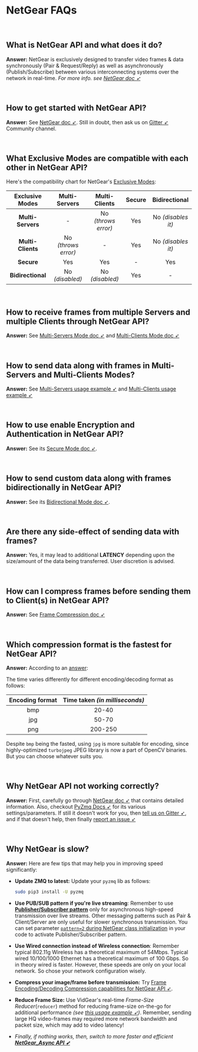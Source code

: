 <!--
===============================================
vidgear library source-code is deployed under the Apache 2.0 License:

Copyright (c) 2019-2020 Abhishek Thakur(@abhiTronix) <abhi.una12@gmail.com>

Licensed under the Apache License, Version 2.0 (the "License");
you may not use this file except in compliance with the License.
You may obtain a copy of the License at

   http://www.apache.org/licenses/LICENSE-2.0

Unless required by applicable law or agreed to in writing, software
distributed under the License is distributed on an "AS IS" BASIS,
WITHOUT WARRANTIES OR CONDITIONS OF ANY KIND, either express or implied.
See the License for the specific language governing permissions and
limitations under the License.
===============================================
-->

# NetGear FAQs

&nbsp;

## What is NetGear API and what does it do?

**Answer:** NetGear is exclusively designed to transfer video frames & data synchronously (Pair & Request/Reply) as well as asynchronously (Publish/Subscribe) between various interconnecting systems over the network in real-time. _For more info. see [NetGear doc ➶](/gears/netgear/overview/)_

&nbsp;

## How to get started with NetGear API?

**Answer:** See [NetGear doc ➶](/gears/netgear/overview/). Still in doubt, then ask us on [Gitter ➶](https://gitter.im/vidgear/community) Community channel.

&nbsp;

## What Exclusive Modes are compatible with each other in NetGear API?

Here's the compatibility chart for NetGear's [Exclusive Modes](/gears/netgear/overview/#exclusive-modes):


| Exclusive Modes | Multi-Servers | Multi-Clients | Secure | Bidirectional |
| :-------------: | :-----------: | :-----------: | :----: | :-----------: |
| **Multi-Servers** | - | No _(throws error)_ | Yes | No _(disables it)_ |
| **Multi-Clients** |  No _(throws error)_ | - | Yes | No _(disables it)_ |
| **Secure** | Yes | Yes | - | Yes |
| **Bidirectional** | No _(disabled)_ | No _(disabled)_ | Yes | - |

&nbsp;

## How to receive frames from multiple Servers and multiple Clients through NetGear API?

**Answer:** See [Multi-Servers Mode doc ➶](/gears/netgear/advanced/multi_server/) and [Multi-Clients Mode doc ➶](/gears/netgear/advanced/multi_client/)

&nbsp;

## How to send data along with frames in Multi-Servers and Multi-Clients Modes?

**Answer:** See [Multi-Servers usage example ➶](/gears/netgear/advanced/multi_server/#using-multi-servers-mode-with-custom-data-transfer) and [Multi-Clients usage example ➶](/gears/netgear/advanced/multi_client/#using-multi-clients-mode-with-custom-data-transfer)

&nbsp;

## How to use enable Encryption and Authentication in NetGear API?

**Answer:** See its [Secure Mode doc ➶](/gears/netgear/advanced/secure_mode/).

&nbsp;

## How to send custom data along with frames bidirectionally in NetGear API?

**Answer:** See its [Bidirectional Mode doc ➶](/gears/netgear/advanced/bidirectional_mode/).

&nbsp;

## Are there any side-effect of sending data with frames?

**Answer:** Yes, it may lead to additional **LATENCY** depending upon the size/amount of the data being transferred. User discretion is advised.

&nbsp;


## How can I compress frames before sending them to Client(s) in NetGear API?

**Answer:** See [Frame Compression doc ➶](/gears/netgear/advanced/compression/)

&nbsp;

## Which compression format is the fastest for NetGear API?

**Answer:** According to an [answer](https://answers.opencv.org/question/207286/why-imencode-taking-so-long/?answer=211496#post-id-211496):

The time varies differently for different encoding/decoding format as follows:

| Encoding format | Time taken _(in milliseconds)_ |
| :---------: | :-------: |
| bmp | 20-40 |
| jpg | 50-70 |
| png | 200-250 | 

Despite `bmp` being the fasted, using `jpg` is more suitable for encoding, since highly-optimized `turbojpeg` JPEG library is now a part of OpenCV binaries. But you can choose whatever suits you.

&nbsp;

## Why NetGear API not working correctly?

**Answer:** First, carefully go through [NetGear doc ➶](/gears/netgear/overview/) that contains detailed information. Also, checkout [PyZmq Docs ➶](https://zeromq.github.io/pyzmq/) for its various settings/parameters. If still it doesn't work for you, then [tell us on Gitter ➶](https://github.com/abhiTronix/vidgear/blob/testing/contributing.md#reporting-an-issue), and if that doesn't help, then finally [report an issue ➶](/contribution/issue/)

&nbsp;

## Why NetGear is slow?

**Answer:** Here are few tips that may help you in improving speed significantly:

* **Update ZMQ to latest:** Update your `pyzmq` lib as follows:

    ```sh
    sudo pip3 install -U pyzmq
    ``` 

* **Use PUB/SUB pattern if you're live streaming**: Remember to use [**Publisher/Subscriber pattern**](https://learning-0mq-with-pyzmq.readthedocs.io/en/latest/pyzmq/patterns/pubsub.html) only for asynchronous high-speed transmission over live streams. Other messaging patterns such as Pair & Client/Server are only useful for slower synchronous transmission. You can set parameter [`pattern=2` during NetGear class initialization](/gears/netgear/params/#pattern) in your code to activate Publisher/Subscriber pattern.

* **Use Wired connection instead of Wireless connection**: Remember typical 802.11g Wireless has a theoretical maximum of 54Mbps. Typical wired 10/100/1000 Ethernet has a theoretical maximum of 100 Gbps. So in theory wired is faster. However, these speeds are only on your local network. So chose your network configuration wisely.

* **Compress your image/frame before transmission:** Try [Frame Encoding/Decoding Compression capabilities for NetGear API ➶](https://github.com/abhiTronix/vidgear/doc/Compression-in-NetGear-API#frame-encodingdecoding-compression-capabilities-for-netgear-api).

* **Reduce Frame Size:** Use VidGear's real-time _Frame-Size Reducer_(`reducer`) method for reducing frame-size on-the-go for additional performance _(see [this usage example ➶](/gears/netgear/advanced/bidirectional_mode/#using-bidirectional-mode-for-video-frames-transfer-with-frame-compression))_. Remember, sending large HQ video-frames may required more network bandwidth and packet size, which may add to video latency!

* _Finally, if nothing works, then, switch to more faster and efficient [**NetGear_Async API ➶**](/gears/netgear_async/overview/)_


&nbsp;